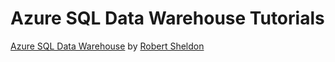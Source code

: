 # Azure SQL Data Warehouse Tutorials

[Azure SQL Data Warehouse](https://www.simple-talk.com/cloud/cloud-data/azure-sql-data-warehouse/) by [Robert Sheldon](http://www.rhsheldon.com)
